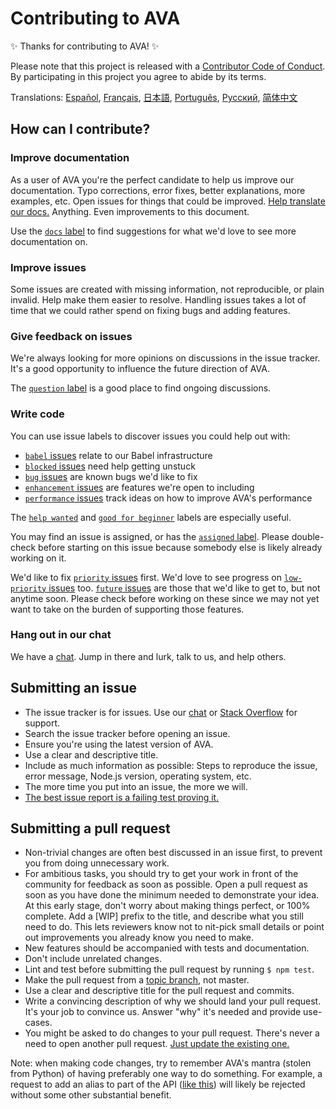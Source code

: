 # Contributing to AVA

✨ Thanks for contributing to AVA! ✨

Please note that this project is released with a [Contributor Code of Conduct](code-of-conduct.md). By participating in this project you agree to abide by its terms.

Translations: [Español](https://github.com/sindresorhus/ava-docs/blob/master/es_ES/contributing.md), [Français](https://github.com/sindresorhus/ava-docs/blob/master/fr_FR/contributing.md), [日本語](https://github.com/sindresorhus/ava-docs/blob/master/ja_JP/contributing.md), [Português](https://github.com/sindresorhus/ava-docs/blob/master/pt_BR/contributing.md), [Русский](https://github.com/sindresorhus/ava-docs/blob/master/ru_RU/contributing.md), [简体中文](https://github.com/sindresorhus/ava-docs/blob/master/zh_CN/contributing.md)

## How can I contribute?

### Improve documentation

As a user of AVA you're the perfect candidate to help us improve our documentation. Typo corrections, error fixes, better explanations, more examples, etc. Open issues for things that could be improved. [Help translate our docs.](https://github.com/sindresorhus/ava-docs) Anything. Even improvements to this document.

Use the [`docs` label](https://github.com/sindresorhus/ava/labels/docs) to find suggestions for what we'd love to see more documentation on.

### Improve issues

Some issues are created with missing information, not reproducible, or plain invalid. Help make them easier to resolve. Handling issues takes a lot of time that we could rather spend on fixing bugs and adding features.

### Give feedback on issues

We're always looking for more opinions on discussions in the issue tracker. It's a good opportunity to influence the future direction of AVA.

The [`question` label](https://github.com/sindresorhus/ava/labels/question) is a good place to find ongoing discussions.

### Write code

You can use issue labels to discover issues you could help out with:

* [`babel` issues](https://github.com/sindresorhus/ava/labels/babel) relate to our Babel infrastructure
* [`blocked` issues](https://github.com/sindresorhus/ava/labels/blocked) need help getting unstuck
* [`bug` issues](https://github.com/sindresorhus/ava/labels/bug) are known bugs we'd like to fix
* [`enhancement` issues](https://github.com/sindresorhus/ava/labels/enhancement) are features we're open to including
* [`performance` issues](https://github.com/sindresorhus/ava/labels/performance) track ideas on how to improve AVA's performance

The [`help wanted`](https://github.com/sindresorhus/ava/labels/help%20wanted) and [`good for beginner`](https://github.com/sindresorhus/ava/labels/good%20for%20beginner) labels are especially useful.

You may find an issue is assigned, or has the [`assigned` label](https://github.com/sindresorhus/ava/labels/assigned). Please double-check before starting on this issue because somebody else is likely already working on it.

We'd like to fix [`priority` issues](https://github.com/sindresorhus/ava/labels/priority) first. We'd love to see progress on [`low-priority` issues](https://github.com/sindresorhus/ava/labels/low%20priority) too. [`future` issues](https://github.com/sindresorhus/ava/labels/future) are those that we'd like to get to, but not anytime soon. Please check before working on these since we may not yet want to take on the burden of supporting those features.

### Hang out in our chat

We have a [chat](https://gitter.im/sindresorhus/ava). Jump in there and lurk, talk to us, and help others.

## Submitting an issue

- The issue tracker is for issues. Use our [chat](https://gitter.im/sindresorhus/ava) or [Stack Overflow](https://stackoverflow.com/questions/tagged/ava) for support.
- Search the issue tracker before opening an issue.
- Ensure you're using the latest version of AVA.
- Use a clear and descriptive title.
- Include as much information as possible: Steps to reproduce the issue, error message, Node.js version, operating system, etc.
- The more time you put into an issue, the more we will.
- [The best issue report is a failing test proving it.](https://twitter.com/sindresorhus/status/579306280495357953)

## Submitting a pull request

- Non-trivial changes are often best discussed in an issue first, to prevent you from doing unnecessary work.
- For ambitious tasks, you should try to get your work in front of the community for feedback as soon as possible. Open a pull request as soon as you have done the minimum needed to demonstrate your idea. At this early stage, don't worry about making things perfect, or 100% complete. Add a [WIP] prefix to the title, and describe what you still need to do. This lets reviewers know not to nit-pick small details or point out improvements you already know you need to make.
- New features should be accompanied with tests and documentation.
- Don't include unrelated changes.
- Lint and test before submitting the pull request by running `$ npm test`.
- Make the pull request from a [topic branch](https://github.com/dchelimsky/rspec/wiki/Topic-Branches), not master.
- Use a clear and descriptive title for the pull request and commits.
- Write a convincing description of why we should land your pull request. It's your job to convince us. Answer "why" it's needed and provide use-cases.
- You might be asked to do changes to your pull request. There's never a need to open another pull request. [Just update the existing one.](https://github.com/RichardLitt/docs/blob/master/amending-a-commit-guide.md)

Note: when making code changes, try to remember AVA's mantra (stolen from Python) of having preferably one way to do something. For example, a request to add an alias to part of the API ([like this](https://github.com/sindresorhus/ava/pull/663)) will likely be rejected without some other substantial benefit.
